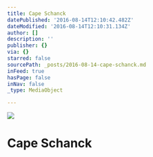 ```yaml
---
title: Cape Schanck
datePublished: '2016-08-14T12:10:42.482Z'
dateModified: '2016-08-14T12:10:31.134Z'
author: []
description: ''
publisher: {}
via: {}
starred: false
sourcePath: _posts/2016-08-14-cape-schanck.md
inFeed: true
hasPage: false
inNav: false
_type: MediaObject

---
```

![](https://the-grid-user-content.s3-us-west-2.amazonaws.com/76ad3110-66c8-4db3-b7ca-be090a481944.jpg)

# Cape Schanck